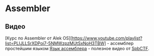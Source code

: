# Assembler

## Видео

[Курс по Assembler от Alek OS][https://www.youtube.com/playlist?list=PLIJLLSrXDPoi7-5NMWzpzMUtSxNoH3TBW] - ассемблер простейшим языком
[Язык ассемблера](https://www.youtube.com/watch?v=qFg9GI021cM) - полезное видео от [SpbCTF](https://www.youtube.com/channel/UCaqi7baKiDd8jMR_fyjjccw).
